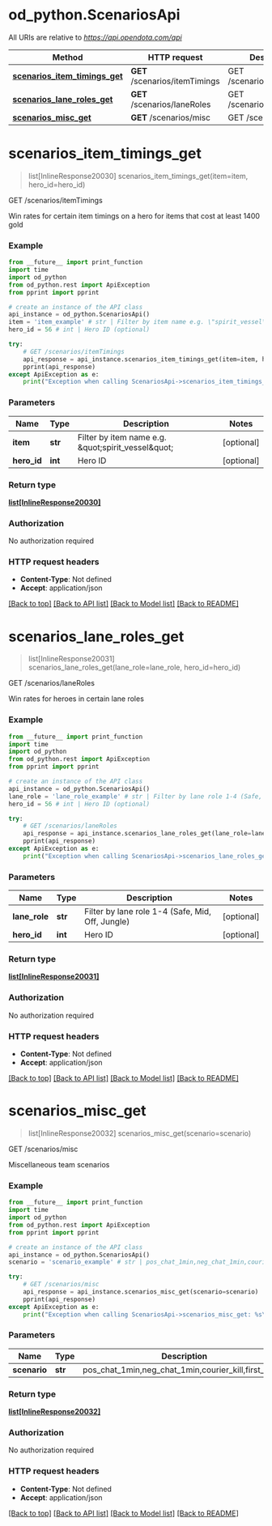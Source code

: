# od_python.ScenariosApi

All URIs are relative to *https://api.opendota.com/api*

Method | HTTP request | Description
------------- | ------------- | -------------
[**scenarios_item_timings_get**](ScenariosApi.md#scenarios_item_timings_get) | **GET** /scenarios/itemTimings | GET /scenarios/itemTimings
[**scenarios_lane_roles_get**](ScenariosApi.md#scenarios_lane_roles_get) | **GET** /scenarios/laneRoles | GET /scenarios/laneRoles
[**scenarios_misc_get**](ScenariosApi.md#scenarios_misc_get) | **GET** /scenarios/misc | GET /scenarios/misc


# **scenarios_item_timings_get**
> list[InlineResponse20030] scenarios_item_timings_get(item=item, hero_id=hero_id)

GET /scenarios/itemTimings

Win rates for certain item timings on a hero for items that cost at least 1400 gold

### Example 
```python
from __future__ import print_function
import time
import od_python
from od_python.rest import ApiException
from pprint import pprint

# create an instance of the API class
api_instance = od_python.ScenariosApi()
item = 'item_example' # str | Filter by item name e.g. \"spirit_vessel\" (optional)
hero_id = 56 # int | Hero ID (optional)

try: 
    # GET /scenarios/itemTimings
    api_response = api_instance.scenarios_item_timings_get(item=item, hero_id=hero_id)
    pprint(api_response)
except ApiException as e:
    print("Exception when calling ScenariosApi->scenarios_item_timings_get: %s\n" % e)
```

### Parameters

Name | Type | Description  | Notes
------------- | ------------- | ------------- | -------------
 **item** | **str**| Filter by item name e.g. \&quot;spirit_vessel\&quot; | [optional] 
 **hero_id** | **int**| Hero ID | [optional] 

### Return type

[**list[InlineResponse20030]**](InlineResponse20030.md)

### Authorization

No authorization required

### HTTP request headers

 - **Content-Type**: Not defined
 - **Accept**: application/json

[[Back to top]](#) [[Back to API list]](../README.md#documentation-for-api-endpoints) [[Back to Model list]](../README.md#documentation-for-models) [[Back to README]](../README.md)

# **scenarios_lane_roles_get**
> list[InlineResponse20031] scenarios_lane_roles_get(lane_role=lane_role, hero_id=hero_id)

GET /scenarios/laneRoles

Win rates for heroes in certain lane roles

### Example 
```python
from __future__ import print_function
import time
import od_python
from od_python.rest import ApiException
from pprint import pprint

# create an instance of the API class
api_instance = od_python.ScenariosApi()
lane_role = 'lane_role_example' # str | Filter by lane role 1-4 (Safe, Mid, Off, Jungle) (optional)
hero_id = 56 # int | Hero ID (optional)

try: 
    # GET /scenarios/laneRoles
    api_response = api_instance.scenarios_lane_roles_get(lane_role=lane_role, hero_id=hero_id)
    pprint(api_response)
except ApiException as e:
    print("Exception when calling ScenariosApi->scenarios_lane_roles_get: %s\n" % e)
```

### Parameters

Name | Type | Description  | Notes
------------- | ------------- | ------------- | -------------
 **lane_role** | **str**| Filter by lane role 1-4 (Safe, Mid, Off, Jungle) | [optional] 
 **hero_id** | **int**| Hero ID | [optional] 

### Return type

[**list[InlineResponse20031]**](InlineResponse20031.md)

### Authorization

No authorization required

### HTTP request headers

 - **Content-Type**: Not defined
 - **Accept**: application/json

[[Back to top]](#) [[Back to API list]](../README.md#documentation-for-api-endpoints) [[Back to Model list]](../README.md#documentation-for-models) [[Back to README]](../README.md)

# **scenarios_misc_get**
> list[InlineResponse20032] scenarios_misc_get(scenario=scenario)

GET /scenarios/misc

Miscellaneous team scenarios

### Example 
```python
from __future__ import print_function
import time
import od_python
from od_python.rest import ApiException
from pprint import pprint

# create an instance of the API class
api_instance = od_python.ScenariosApi()
scenario = 'scenario_example' # str | pos_chat_1min,neg_chat_1min,courier_kill,first_blood (optional)

try: 
    # GET /scenarios/misc
    api_response = api_instance.scenarios_misc_get(scenario=scenario)
    pprint(api_response)
except ApiException as e:
    print("Exception when calling ScenariosApi->scenarios_misc_get: %s\n" % e)
```

### Parameters

Name | Type | Description  | Notes
------------- | ------------- | ------------- | -------------
 **scenario** | **str**| pos_chat_1min,neg_chat_1min,courier_kill,first_blood | [optional] 

### Return type

[**list[InlineResponse20032]**](InlineResponse20032.md)

### Authorization

No authorization required

### HTTP request headers

 - **Content-Type**: Not defined
 - **Accept**: application/json

[[Back to top]](#) [[Back to API list]](../README.md#documentation-for-api-endpoints) [[Back to Model list]](../README.md#documentation-for-models) [[Back to README]](../README.md)

